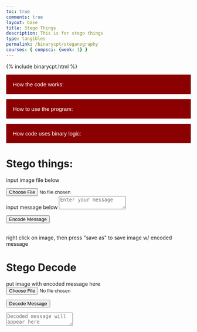 ```yaml
---
toc: true
comments: true
layout: base
title: Stego Things
description: This is for stego things
type: tangibles
permalink: /binarycpt/steganography
courses: { compsci: {week: 1} }
---
```


{% include binarycpt.html %}

<body>
<!-- Collapsible button -->
<button type="button" class="collapsible">How the code works:</button>

<!-- Collapsible content with a textarea -->
<div class="content collapsible-content">
    <textarea placeholder="text">Encoder: encodes secret text into binary, then stores each bit of hte binary into the least significant bit of each RGB value. It then generates a new image using the new binary, then draws it onto the canvas</textarea>
    <textarea placeholder="text">Decoder: Takes the least significant bit of each RGB value, then combines them all into one binary string, then converts that binary string into text, and displays it.</textarea>
</div>

<button type="button" class="collapsible">How to use the program:</button>

<!-- Collapsible content with a textarea -->
<div class="content collapsible-content">
    <textarea placeholder="text">Encoder: input image into the choose file button, the write the message you want to be encoded into an image into the message box. Next, press hte encode message button to encode the message into the chosen image. Last, right click on the outputted image, and press "save as" in order to save your new image with encoded text.</textarea>
    <textarea placeholder="text">Decoder: Input the message with encoded text into the input field, then click "decode message". Your decoded message will appear in the text box below</textarea>
</div>

<button type="button" class="collapsible">How code uses binary logic:</button>

<!-- Collapsible content with a textarea -->
<div class="content collapsible-content">
    <textarea placeholder="text">Code converts ascii characters, and vice versa, code edits binary values of image. This code modifies the least significant bit of each binary number (the ones bit) in order to make as little change on the original image as possible when encoding text into the image. Every text (ASCII) character is encoded as binary, so we encode the text into the image by converting the text into binary, then replacing the LSB (least significant bit) of each RGB value in each pixel with bits from the converted text string. (image of ASCII table, with the binary that corresponds to each text character displayed)</textarea>
    <img src="https://media.discordapp.net/attachments/1174540464951676969/1182040385007136948/Standard-ASCII-Table_large.png?ex=65833fe5&is=6570cae5&hm=63d23594f74fef228a86a1e290bb46632e38d755f5b3358c022f8c9c8ea03004&=&format=webp&quality=lossless">
</div>

<!-- JavaScript for collapsible functionality -->
<script>
    var coll = document.getElementsByClassName("collapsible");
    var i;

    for (i = 0; i < coll.length; i++) {
        coll[i].addEventListener("click", function() {
            this.classList.toggle("active");
            var content = this.nextElementSibling;
            if (content.style.display === "block") {
                content.style.display = "none";
            } else {
                content.style.display = "block";
            }
        });
    }
</script>
</body>
<style>
    /* Style the button that is used to open and close the collapsible content */
    .collapsible {
        background-color: #8B0000;
        color: white;
        cursor: pointer;
        padding: 18px;
        width: 100%;
        border: none;
        text-align: left;
        outline: none;
        font-size: 15px;
    }
    /* Add a background color to the button if it is clicked on (add the .active class with JS), and when you move the mouse over it (hover) */
    .active, .collapsible:hover {
        background-color: #006400;
        transition-delay: 0.01s;
    }
    /* Style the collapsible content. Note: hidden by default */
    .content {
        padding: 0 18px;
        display: none;
        overflow: hidden;
        background-color: #f1f1f1;
    }
    /* Style the textarea inside the collapsible content */
    .collapsible-content textarea {
        width: 100%;
        height: 100px;
        box-sizing: border-box;
        margin-top: 10px;
    }
</style>




# Stego things:
input image file below
<br>
<!-- Input for selecting an image file -->
<input type="file" id="imageInput" accept="image/*">
<!-- Textarea for entering the message to be encoded -->
<br>
input message below
<textarea id="messageInput" placeholder="Enter your message"></textarea>
<!-- Button to trigger the encoding process -->

<button onclick="encodeMessage()">Encode Message</button>
<!-- Canvas element for drawing and displaying the encoded image -->
<canvas id="canvas"></canvas>
<br>
right click on image, then press "save as" to save image w/ encoded message

<script>
    // Function to encode a message into an image
    function encodeMessage() {
        // Get HTML elements
        const imageInput = document.getElementById('imageInput');
        const messageInput = document.getElementById('messageInput');
        const canvas = document.getElementById('canvas');
        const ctx = canvas.getContext('2d');

        // Create a new Image object and load the selected image
        const image = new Image();
        image.src = URL.createObjectURL(imageInput.files[0]);

        // Callback executed when the image is loaded
        image.onload = function () {
            // Set canvas dimensions to match the image
            canvas.width = image.width;
            canvas.height = image.height;

            // Draw the image onto the canvas
            ctx.drawImage(image, 0, 0);

            // Get the message from the input and convert it to binary
            const message = messageInput.value;
            const binaryMessage = stringToBinary(message);

            let binaryIndex = 0;

            // Loop through each pixel of the image
            for (let y = 0; y < image.height; y++) {
                for (let x = 0; x < image.width; x++) {
                    // Get the RGBA data of the current pixel
                    const pixel = ctx.getImageData(x, y, 1, 1);
                    const rgba = pixel.data;

                    // Loop through RGB components (ignoring alpha)
                    for (let i = 0; i < 3; i++) {
                        if (binaryIndex < binaryMessage.length) {
                            // Set the least significant bit of each RGB component to the message bit
                            rgba[i] = (rgba[i] & 0xFE) | parseInt(binaryMessage[binaryIndex], 2);
                            binaryIndex++;
                        }
                    }

                    // Update the pixel data on the canvas
                    ctx.putImageData(new ImageData(new Uint8ClampedArray(rgba), 1, 1), x, y);
                }
            }
            // Store the length of the binary message for decoding
            window.binaryMessageLength = binaryMessage.length;
        };
    }

    // Function to decode a message from an encoded image
    function decodeMessage() {
        // Get HTML elements
        const encodedImageInput = document.getElementById('encodedImageInput');
        const decodedMessageTextarea = document.getElementById('decodedMessage');
        const canvas = document.getElementById('canvas');
        const ctx = canvas.getContext('2d');

        // Create a new Image object and load the encoded image
        const encodedImage = new Image();
        encodedImage.src = URL.createObjectURL(encodedImageInput.files[0]);

        // Callback executed when the encoded image is loaded
        encodedImage.onload = function () {
            // Set canvas dimensions to match the encoded image
            canvas.width = encodedImage.width;
            canvas.height = encodedImage.height;

            // Draw the encoded image onto the canvas
            ctx.drawImage(encodedImage, 0, 0);

            let binaryMessage = '';
            // Loop through each pixel of the encoded image
            for (let y = 0; y < encodedImage.height; y++) {
                for (let x = 0; x < encodedImage.width; x++) {
                    // Get the RGBA data of the current pixel
                    const pixel = ctx.getImageData(x, y, 1, 1).data;
                    if (binaryMessage.length < binaryMessageLength) {
                        // Loop through RGB components (ignoring alpha)
                        for (let i = 0; i < 3; i++) {
                            // Extract the least significant bit from each RGB component
                            binaryMessage += (pixel[i] & 1).toString();
                        }
                    }
                }
            }

            // Convert the binary message to a human-readable string
            const message = binaryToString(binaryMessage);
            // Display the decoded message in the textarea
            decodedMessageTextarea.value = message;
        };
    }

    // Function to convert a string to binary
    function stringToBinary(str) {
        const binary = [];
        for (let i = 0; i < str.length; i++) {
            // Convert each character to its binary representation
            const charCode = str.charCodeAt(i).toString(2);
            // Ensure each binary representation is 8 bits long
            binary.push('0'.repeat(8 - charCode.length) + charCode);
        }
        return binary.join('');
    }

    // Function to convert binary to a string
    function binaryToString(binary) {
        let str = '';
        for (let i = 0; i < binary.length; i += 8) {
            // Convert each 8 bits to a character and concatenate
            const byte = binary.substr(i, 8);
            str += String.fromCharCode(parseInt(byte, 2));
        }
        return str;
    }
</script>


# Stego Decode
<!-- Input for selecting an encoded image file -->
put image with encoded message here
<br>
<input type="file" id="encodedImageInput" accept="image/*">
<!-- Button to trigger the decoding process -->
<button onclick="decodeMessage()">Decode Message</button>
<!-- Textarea for displaying the decoded message -->
<textarea id="decodedMessage" placeholder="Decoded message will appear here"></textarea>
